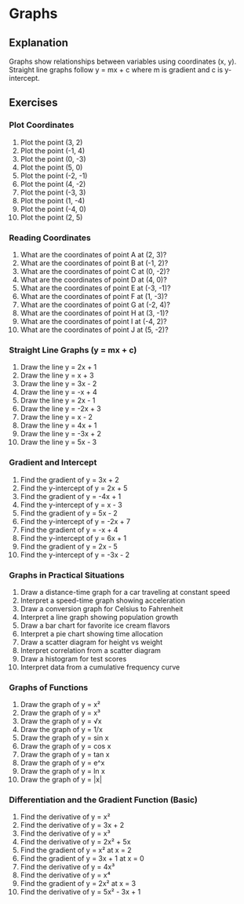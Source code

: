# Graphs

## Explanation
Graphs show relationships between variables using coordinates (x, y). Straight line graphs follow y = mx + c where m is gradient and c is y-intercept.

## Exercises

### Plot Coordinates
1. Plot the point (3, 2)
2. Plot the point (-1, 4)
3. Plot the point (0, -3)
4. Plot the point (5, 0)
5. Plot the point (-2, -1)
6. Plot the point (4, -2)
7. Plot the point (-3, 3)
8. Plot the point (1, -4)
9. Plot the point (-4, 0)
10. Plot the point (2, 5)

### Reading Coordinates
1. What are the coordinates of point A at (2, 3)?
2. What are the coordinates of point B at (-1, 2)?
3. What are the coordinates of point C at (0, -2)?
4. What are the coordinates of point D at (4, 0)?
5. What are the coordinates of point E at (-3, -1)?
6. What are the coordinates of point F at (1, -3)?
7. What are the coordinates of point G at (-2, 4)?
8. What are the coordinates of point H at (3, -1)?
9. What are the coordinates of point I at (-4, 2)?
10. What are the coordinates of point J at (5, -2)?

### Straight Line Graphs (y = mx + c)
1. Draw the line y = 2x + 1
2. Draw the line y = x + 3
3. Draw the line y = 3x - 2
4. Draw the line y = -x + 4
5. Draw the line y = 2x - 1
6. Draw the line y = -2x + 3
7. Draw the line y = x - 2
8. Draw the line y = 4x + 1
9. Draw the line y = -3x + 2
10. Draw the line y = 5x - 3

### Gradient and Intercept
1. Find the gradient of y = 3x + 2
2. Find the y-intercept of y = 2x + 5
3. Find the gradient of y = -4x + 1
4. Find the y-intercept of y = x - 3
5. Find the gradient of y = 5x - 2
6. Find the y-intercept of y = -2x + 7
7. Find the gradient of y = -x + 4
8. Find the y-intercept of y = 6x + 1
9. Find the gradient of y = 2x - 5
10. Find the y-intercept of y = -3x - 2

### Graphs in Practical Situations
1. Draw a distance-time graph for a car traveling at constant speed
2. Interpret a speed-time graph showing acceleration
3. Draw a conversion graph for Celsius to Fahrenheit
4. Interpret a line graph showing population growth
5. Draw a bar chart for favorite ice cream flavors
6. Interpret a pie chart showing time allocation
7. Draw a scatter diagram for height vs weight
8. Interpret correlation from a scatter diagram
9. Draw a histogram for test scores
10. Interpret data from a cumulative frequency curve

### Graphs of Functions
1. Draw the graph of y = x²
2. Draw the graph of y = x³
3. Draw the graph of y = √x
4. Draw the graph of y = 1/x
5. Draw the graph of y = sin x
6. Draw the graph of y = cos x
7. Draw the graph of y = tan x
8. Draw the graph of y = e^x
9. Draw the graph of y = ln x
10. Draw the graph of y = |x|

### Differentiation and the Gradient Function (Basic)
1. Find the derivative of y = x²
2. Find the derivative of y = 3x + 2
3. Find the derivative of y = x³
4. Find the derivative of y = 2x² + 5x
5. Find the gradient of y = x² at x = 2
6. Find the gradient of y = 3x + 1 at x = 0
7. Find the derivative of y = 4x³
8. Find the derivative of y = x⁴
9. Find the gradient of y = 2x² at x = 3
10. Find the derivative of y = 5x² - 3x + 1